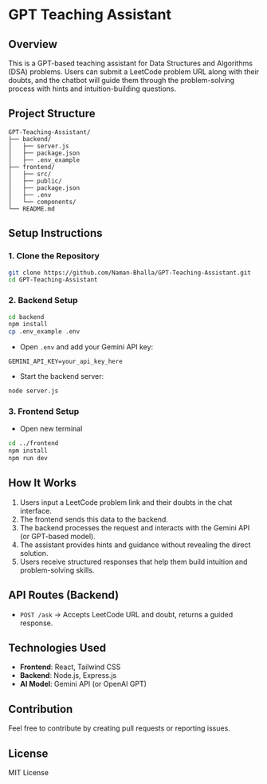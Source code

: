 # GPT Teaching Assistant

## Overview
This is a GPT-based teaching assistant for Data Structures and Algorithms (DSA) problems. Users can submit a LeetCode problem URL along with their doubts, and the chatbot will guide them through the problem-solving process with hints and intuition-building questions.

## Project Structure
```
GPT-Teaching-Assistant/
├── backend/
│   ├── server.js
│   ├── package.json
│   ├── .env_example
├── frontend/
│   ├── src/
│   ├── public/
│   ├── package.json
│   ├── .env
│   └── components/
└── README.md
```

## Setup Instructions

### 1. Clone the Repository
```sh
git clone https://github.com/Naman-Bhalla/GPT-Teaching-Assistant.git
cd GPT-Teaching-Assistant
```

### 2. Backend Setup
```sh
cd backend
npm install
cp .env_example .env
```
- Open `.env` and add your Gemini API key:
```
GEMINI_API_KEY=your_api_key_here
```
- Start the backend server:
```sh
node server.js
```

### 3. Frontend Setup
- Open new terminal
```sh
cd ../frontend
npm install
npm run dev
```

## How It Works
1. Users input a LeetCode problem link and their doubts in the chat interface.
2. The frontend sends this data to the backend.
3. The backend processes the request and interacts with the Gemini API (or GPT-based model).
4. The assistant provides hints and guidance without revealing the direct solution.
5. Users receive structured responses that help them build intuition and problem-solving skills.

## API Routes (Backend)
- `POST /ask` → Accepts LeetCode URL and doubt, returns a guided response.

## Technologies Used
- **Frontend**: React, Tailwind CSS
- **Backend**: Node.js, Express.js
- **AI Model**: Gemini API (or OpenAI GPT)

## Contribution
Feel free to contribute by creating pull requests or reporting issues.

## License
MIT License
